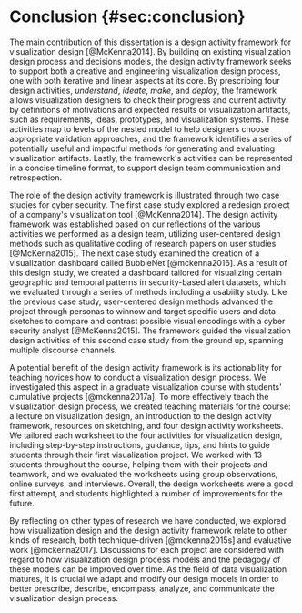 # Conclusion {#sec:conclusion}

The main contribution of this dissertation is a design activity framework for
visualization design [@McKenna2014]. By building on existing visualization
design process and decisions models, the design activity framework seeks to
support both a creative and engineering visualization design process, one with
both iterative and linear aspects at its core. By prescribing four
design activities, _understand_, _ideate_, _make_, and _deploy_, the framework
allows visualization designers to check their progress and current activity by
definitions of motivations and expected results or visualization artifacts, such
as requirements, ideas, prototypes, and visualization systems. These activities
map to levels of the nested model to help designers choose appropriate validation
approaches, and the framework identifies a series of potentially useful and
impactful methods for generating and evaluating visualization artifacts. Lastly,
the framework's activities can be represented in a concise timeline format, to
support design team communication and retrospection.


The role of the design activity framework is illustrated through two case
studies for cyber security. The first case study explored a redesign project of
a company's visualization tool [@McKenna2014]. The design activity framework was
established based on our reflections of the various activities we performed as a
design team, utilizing user-centered design methods such as qualitative coding
of research papers on user studies [@McKenna2015]. The next case study examined
the creation of a visualization dashboard called BubbleNet [@mckenna2016]. As a
result of this design study, we created a dashboard tailored for visualizing
certain geographic and temporal patterns in security-based alert datasets, which
we evaluated through a series of methods including a usabiilty study. Like the
previous case study, user-centered design methods advanced the project through
personas to winnow and target specific users and data sketches to compare and
contrast possible visual encodings with a cyber security analyst [@McKenna2015].
The framework guided the visualization design activities of this second case
study from the ground up, spanning multiple discourse channels.


A potential benefit of the design activity framework is its actionability for
teaching novices how to conduct a visualization design process. We investigated
this aspect in a graduate visualization course with students' cumulative
projects [@mckenna2017a]. To more effectively teach the visualization design
process, we created teaching materials for the course: a lecture on
visualization design, an introduction to the design activity framework,
resources on sketching, and four design activity worksheets. We tailored each
worksheet to the four activities for visualization design, including
step-by-step instructions, guidance, tips, and hints to guide students through
their first visualization project. We worked with 13 students throughout the
course, helping them with their projects and teamwork, and we evaluated the
worksheets using group observations, online surveys, and interviews. Overall,
the design worksheets were a good first attempt, and students highlighted a
number of improvements for the future.


By reflecting on other types of research we have conducted, we explored how
visualization design and the design activity framework relate to other kinds of
research, both technique-driven [@mckenna2015s] and evaluative work
[@mckenna2017]. Discussions for each project are considered with regard to how
visualization design process models and the pedagogy of these models can be
improved over time. As the field of data visualization matures, it is crucial we
adapt and modify our design models in order to better prescribe, describe,
encompass, analyze, and communicate the visualization design process.

